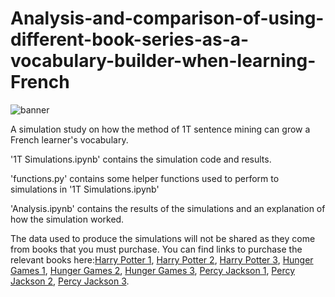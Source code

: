 # Analysis-and-comparison-of-using-different-book-series-as-a-vocabulary-builder-when-learning-French

![banner](https://user-images.githubusercontent.com/18585507/131611873-38388e8c-3a83-4ae2-9fa3-e4f5625937ca.png)

A simulation study on how the method of 1T sentence mining can grow a French learner's vocabulary.

'1T Simulations.ipynb' contains the simulation code and results.

'functions.py' contains some helper functions used to perform to simulations in '1T Simulations.ipynb'

'Analysis.ipynb' contains the results of the simulations and an explanation of how the simulation worked.

The data used to produce the simulations will not be shared as they come from books that you must purchase. You can find links to purchase the relevant books here:[Harry Potter 1](https://www.amazon.ca/-/fr/J-K-Rowling-ebook/dp/B0192CTN72), [Harry Potter 2](https://www.amazon.ca/-/fr/J-K-Rowling-ebook/dp/B0192CTN86/ref=pd_sim_1/138-6115907-2985348?pd_rd_w=Q7oM3&pf_rd_p=28f5b2d0-fab0-4512-8e55-c157bfb42e19&pf_rd_r=BJDT34PKZGK48HEP9WHC&pd_rd_r=02fd5acc-0979-4936-966d-43d5cfd8313d&pd_rd_wg=tVOnG&pd_rd_i=B0192CTN86&psc=1), [Harry Potter 3](https://www.amazon.ca/-/fr/J-K-Rowling-ebook/dp/B0192CTN7W/ref=pd_sim_1/138-6115907-2985348?pd_rd_w=oIbUt&pf_rd_p=28f5b2d0-fab0-4512-8e55-c157bfb42e19&pf_rd_r=WA88C26ST7WPW9ZX58Y4&pd_rd_r=8f53feb1-a8d8-411a-83ee-8721f946dbbc&pd_rd_wg=1iqyB&pd_rd_i=B0192CTN7W&psc=1), [Hunger Games 1](https://www.amazon.ca/-/fr/Suzanne-Collins-ebook/dp/B006JR6JJO/ref=sr_1_1?__mk_fr_CA=%C3%85M%C3%85%C5%BD%C3%95%C3%91&crid=1YIFF2DT5H0ZN&dchild=1&keywords=hunger+games+francais&qid=1630470905&s=digital-text&sprefix=hunger+game%2Cdigital-text%2C203&sr=1-1), [Hunger Games 2](https://www.amazon.ca/-/fr/Suzanne-Collins-ebook/dp/B00773A7II/ref=pd_sim_1/138-6115907-2985348?pd_rd_w=nAisz&pf_rd_p=28f5b2d0-fab0-4512-8e55-c157bfb42e19&pf_rd_r=B6X9D0R1DZWJV3D1PMD0&pd_rd_r=a5c2c55e-51e2-427d-8bf5-1be54d94565b&pd_rd_wg=i4TjT&pd_rd_i=B00773A7II&psc=1), [Hunger Games 3](https://www.amazon.ca/-/fr/Suzanne-COLLINS-ebook/dp/B007D3L2Y0/ref=pd_sim_1/138-6115907-2985348?pd_rd_w=Qilzm&pf_rd_p=28f5b2d0-fab0-4512-8e55-c157bfb42e19&pf_rd_r=SGK50MAYFSDR8NTSSCP7&pd_rd_r=cd98013e-2994-4627-a186-dc96c2a80189&pd_rd_wg=SID69&pd_rd_i=B007D3L2Y0&psc=1), [Percy Jackson 1](https://www.amazon.ca/-/fr/Rick-Riordan-ebook/dp/B00FX6RC5W/ref=sr_1_3?__mk_fr_CA=%C3%85M%C3%85%C5%BD%C3%95%C3%91&crid=GLOCU36NBA4F&dchild=1&keywords=percy+jackson+francais&qid=1630470957&s=digital-text&sprefix=percy+%2Cdigital-text%2C210&sr=1-3), [Percy Jackson 2](https://www.amazon.ca/-/fr/Mona-Pracontal-ebook/dp/B00FY7SK74/ref=pd_sim_1/138-6115907-2985348?pd_rd_w=qNjYD&pf_rd_p=28f5b2d0-fab0-4512-8e55-c157bfb42e19&pf_rd_r=VQY21KMMMZZ5V7T0PGTV&pd_rd_r=bacbb1e0-c227-46bb-903c-89faebfcaf8e&pd_rd_wg=A1WVX&pd_rd_i=B00FY7SK74&psc=1), [Percy Jackson 3](https://www.amazon.ca/-/fr/Mona-Pracontal-ebook/dp/B00FX6RC3O/ref=pd_sim_1/138-6115907-2985348?pd_rd_w=syUJp&pf_rd_p=28f5b2d0-fab0-4512-8e55-c157bfb42e19&pf_rd_r=BKP8F3DQ0VERQVWK3JRV&pd_rd_r=af882b02-fe1c-4c2b-add1-432af38bbbee&pd_rd_wg=H6hqd&pd_rd_i=B00FX6RC3O&psc=1).
